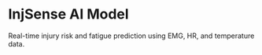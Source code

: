 # InjSense AI Model

Real-time injury risk and fatigue prediction using EMG, HR, and temperature data.
